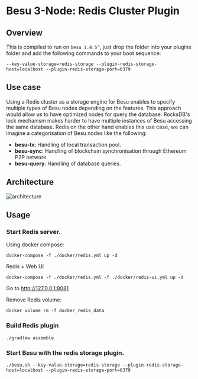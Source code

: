 # Besu 3-Node: Redis Cluster Plugin

## Overview

This is compiled to run on `besu 1.4.5^`, just drop the folder into your plugins folder and add the following commands to your boot sequence:

`--key-value-storage=redis-storage --plugin-redis-storage-host=localhost --plugin-redis-storage-port=6379`


## Use case

Using a Redis cluster as a storage engine for Besu enables to specify multiple types of Besu nodes depending on the features. This approach would allow us to have optimized nodes for query the database. RocksDB's lock mechanism makes harder to have multiple instances of Besu accessing the same database. Redis on the other hand enables this use case, we can imagine a categorisation of Besu nodes like the following:

- **besu-tx**: Handling of local transaction pool.
- **besu-sync**: Handling of blockchain synchronisation through Ethereum P2P network. 
- **besu-query**: Handling of database queries.

## Architecture

![architecture](https://raw.githubusercontent.com/freight-chain/besu-storage-redis/master/src/main/resources/architecture.png)

## Usage

### Start Redis server.
Using docker compose:
```shell script
docker-compose -f ./docker/redis.yml up -d
```
Redis + Web UI
```shell script
docker-compose -f ./docker/redis.yml -f ./docker/redis-ui.yml up -d
```
Go to http://127.0.0.1:8081

Remove Redis volume:
```shell script
docker volume rm -f docker_redis_data
```
### Build Redis plugin
```shell script
./gradlew assemble
```
### Start Besu with the redis storage plugin.
```shell script
./besu.sh --key-value-storage=redis-storage --plugin-redis-storage-host=localhost --plugin-redis-storage-port=6379
```
